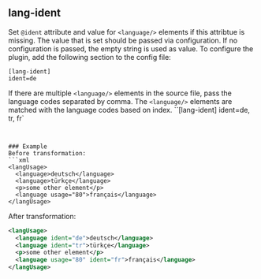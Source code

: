 ## lang-ident
Set `@ident` attribute and value for `<language/>` elements if this attribtue is missing. The value that is set should be passed via configuration. If no configuration is passed, the empty string is used as value.
To configure the plugin, add the following section to  the config file:
```
[lang-ident]
ident=de
```
If there are multiple `<language/>` elements in the source file, pass  the language codes separated by comma. The `<language/>` elements are matched with the language codes based on index.
``[lang-ident]
ident=de, tr, fr`

```


### Example
Before transformation:
```xml
<langUsage>
  <language>deutsch</language>
  <language>türkçe</language>
  <p>some other element</p>
  <language usage="80">français</language>
</langUsage>
```

After transformation:
```xml
<langUsage>
  <language ident="de">deutsch</language>
  <language ident="tr">türkçe</language>
  <p>some other element</p>
  <language usage="80" ident="fr">français</language>
</langUsage>
```
